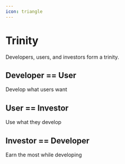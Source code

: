 ```yaml
---
icon: triangle
---
```


# Trinity

Developers, users, and investors form a trinity.

## Developer == User

Develop what users want

## User == Investor

Use what they develop

## Investor == Developer&#x20;

Earn the most while developing
